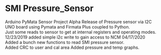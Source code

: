 # SMI Pressure_Sensor
Arduino PyMata Sensor Project 
Alpha Release of Pressure sensor via I2C UNO board using Pymata and Firmata Plus coupled to Python.  
Just some reads to sensor to get at internal registers and operating modes. 
12/23/2019 added simple i2c write to gain access to NCM
04/17/2020  Added a bunch new functions to read SMI pressure sensor.  
Added CRC to user and cal area
Added pressure and temp graphs.  
